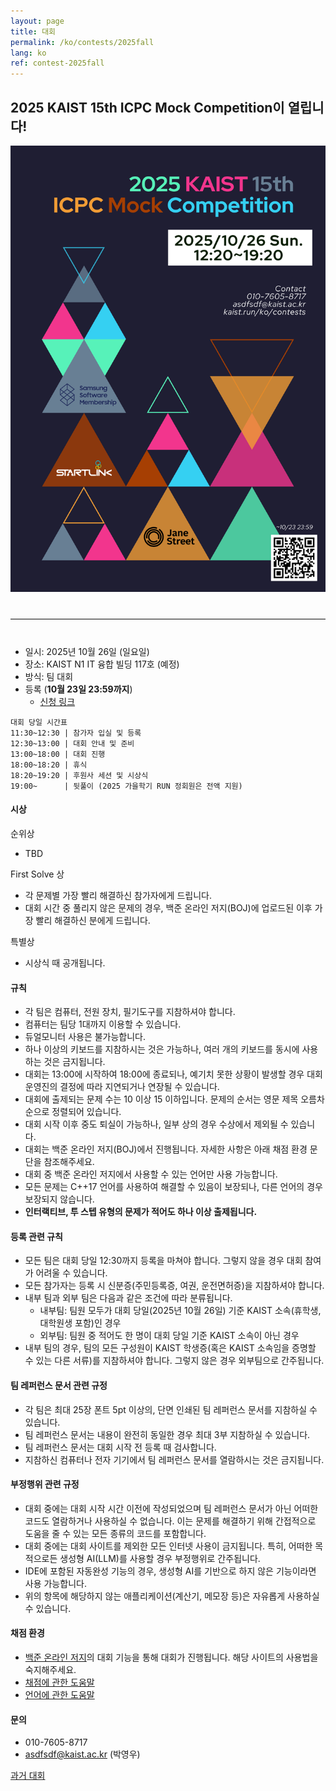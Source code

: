 ```yaml
---
layout: page
title: 대회
permalink: /ko/contests/2025fall
lang: ko
ref: contest-2025fall
---
```


## 2025 KAIST 15th ICPC Mock Competition이 열립니다!

<div style="text-align: center">
	<img src="/contest/2025-fall/2025fall poster.png" alt="poster" style="width: 700px;"/>
</div>
<hr style="size: 20; margin-top: 40px; margin-bottom: 40px; border: solid; border-width: 0; border-bottom: 1px solid #e8e8e8;"/>

* 일시: 2025년 10월 26일 (일요일)
* 장소: KAIST N1 IT 융합 빌딩 117호 (예정)
* 방식: 팀 대회
* 등록 (**10월 23일 23:59까지**)
  - [신청 링크](https://forms.gle/hzEv9X2qnpvbQHiM9)

```
대회 당일 시간표
11:30~12:30 | 참가자 입실 및 등록
12:30~13:00 | 대회 안내 및 준비
13:00~18:00 | 대회 진행
18:00~18:20 | 휴식
18:20~19:20 | 후원사 세션 및 시상식
19:00~      | 뒷풀이 (2025 가을학기 RUN 정회원은 전액 지원)
```

#### 시상

순위상
* TBD

First Solve 상
* 각 문제별 가장 빨리 해결하신 참가자에게 드립니다.
* 대회 시간 중 풀리지 않은 문제의 경우, 백준 온라인 저지(BOJ)에 업로드된 이후 가장 빨리 해결하신 분에게 드립니다.

특별상
* 시상식 때 공개됩니다.

#### 규칙
* 각 팀은 컴퓨터, 전원 장치, 필기도구를 지참하셔야 합니다.
* 컴퓨터는 팀당 1대까지 이용할 수 있습니다.
* 듀얼모니터 사용은 불가능합니다.
* 하나 이상의 키보드를 지참하시는 것은 가능하나, 여러 개의 키보드를 동시에 사용하는 것은 금지됩니다.
* 대회는 13:00에 시작하여 18:00에 종료되나, 예기치 못한 상황이 발생할 경우 대회 운영진의 결정에 따라 지연되거나 연장될 수 있습니다.
* 대회에 출제되는 문제 수는 10 이상 15 이하입니다. 문제의 순서는 영문 제목 오름차순으로 정렬되어 있습니다.
* 대회 시작 이후 중도 퇴실이 가능하나, 일부 상의 경우 수상에서 제외될 수 있습니다.
* 대회는 백준 온라인 저지(BOJ)에서 진행됩니다. 자세한 사항은 아래 채점 환경 문단을 참조해주세요.
* 대회 중 백준 온라인 저지에서 사용할 수 있는 언어만 사용 가능합니다.
* 모든 문제는 C++17 언어를 사용하여 해결할 수 있음이 보장되나, 다른 언어의 경우 보장되지 않습니다.
* **인터랙티브, 투 스텝 유형의 문제가 적어도 하나 이상 출제됩니다.**

#### 등록 관련 규칙
* 모든 팀은 대회 당일 12:30까지 등록을 마쳐야 합니다. 그렇지 않을 경우 대회 참여가 어려울 수 있습니다.
* 모든 참가자는 등록 시 신분증(주민등록증, 여권, 운전면허증)을 지참하셔야 합니다.
* 내부 팀과 외부 팀은 다음과 같은 조건에 따라 분류됩니다.
  - 내부팀: 팀원 모두가 대회 당일(2025년 10월 26일) 기준 KAIST 소속(휴학생, 대학원생 포함)인 경우
  - 외부팀: 팀원 중 적어도 한 명이 대회 당일 기준 KAIST 소속이 아닌 경우
* 내부 팀의 경우, 팀의 모든 구성원이 KAIST 학생증(혹은 KAIST 소속임을 증명할 수 있는 다른 서류)를 지참하셔야 합니다. 그렇지 않은 경우 외부팀으로 간주됩니다.

#### 팀 레퍼런스 문서 관련 규정
* 각 팀은 최대 25장 폰트 5pt 이상의, 단면 인쇄된 팀 레퍼런스 문서를 지참하실 수 있습니다. 
* 팀 레퍼런스 문서는 내용이 완전히 동일한 경우 최대 3부 지참하실 수 있습니다.
* 팀 레퍼런스 문서는 대회 시작 전 등록 때 검사합니다.
* 지참하신 컴퓨터나 전자 기기에서 팀 레퍼런스 문서를 열람하시는 것은 금지됩니다.

#### 부정행위 관련 규정
* 대회 중에는 대회 시작 시간 이전에 작성되었으며 팀 레퍼런스 문서가 아닌 어떠한 코드도 열람하거나 사용하실 수 없습니다. 이는 문제를 해결하기 위해 간접적으로 도움을 줄 수 있는 모든 종류의 코드를 포함합니다.
* 대회 중에는 대회 사이트를 제외한 모든 인터넷 사용이 금지됩니다. 특히, 어떠한 목적으로든 생성형 AI(LLM)를 사용할 경우 부정행위로 간주됩니다.
* IDE에 포함된 자동완성 기능의 경우, 생성형 AI를 기반으로 하지 않은 기능이라면 사용 가능합니다.
* 위의 항목에 해당하지 않는 애플리케이션(계산기, 메모장 등)은 자유롭게 사용하실 수 있습니다.

#### 채점 환경

- [백준 온라인 저지](https://www.acmicpc.net/)의 대회 기능을 통해 대회가 진행됩니다. 해당 사이트의 사용법을 숙지해주세요.
- [채점에 관한 도움말](https://www.acmicpc.net/help/judge)
- [언어에 관한 도움말](https://www.acmicpc.net/help/language)

#### 문의

* 010-7605-8717
* asdfsdf@kaist.ac.kr (박영우)

[과거 대회](https://kaist.run/ko/contests/past)
